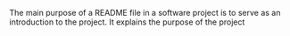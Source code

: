 The main purpose of a README file in a software project is to serve as an introduction to the project. It explains the purpose of the project
